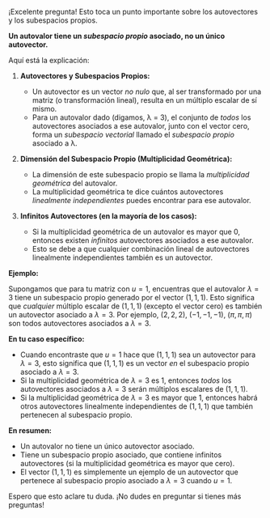 ¡Excelente pregunta! Esto toca un punto importante sobre los autovectores y los subespacios propios.

**Un autovalor tiene un *subespacio propio* asociado, no un único autovector.**

Aquí está la explicación:

1.  **Autovectores y Subespacios Propios:**

    *   Un autovector es un vector *no nulo* que, al ser transformado por una matriz (o transformación lineal), resulta en un múltiplo escalar de sí mismo.
    *   Para un autovalor dado (digamos, λ = 3), el conjunto de *todos* los autovectores asociados a ese autovalor, junto con el vector cero, forma un *subespacio vectorial* llamado el *subespacio propio* asociado a λ.

2.  **Dimensión del Subespacio Propio (Multiplicidad Geométrica):**

    *   La dimensión de este subespacio propio se llama la *multiplicidad geométrica* del autovalor.
    *   La multiplicidad geométrica te dice cuántos autovectores *linealmente independientes* puedes encontrar para ese autovalor.

3.  **Infinitos Autovectores (en la mayoría de los casos):**

    *   Si la multiplicidad geométrica de un autovalor es mayor que 0, entonces existen *infinitos* autovectores asociados a ese autovalor.
    *   Esto se debe a que cualquier combinación lineal de autovectores linealmente independientes también es un autovector.

**Ejemplo:**

Supongamos que para tu matriz con $u = 1$, encuentras que el autovalor $λ = 3$ tiene un subespacio propio generado por el vector $(1, 1, 1)$. Esto significa que *cualquier* múltiplo escalar de $(1, 1, 1)$ (excepto el vector cero) es también un autovector asociado a $λ = 3$. Por ejemplo, $(2, 2, 2)$, $(-1, -1, -1)$, $(\pi, \pi, \pi)$ son todos autovectores asociados a $λ = 3$.

**En tu caso específico:**

*   Cuando encontraste que $u = 1$ hace que $(1, 1, 1)$ sea un autovector para $λ = 3$, esto significa que $(1, 1, 1)$ es un vector *en* el subespacio propio asociado a $λ = 3$.
*   Si la multiplicidad geométrica de $λ = 3$ es 1, entonces *todos* los autovectores asociados a $λ = 3$ serán múltiplos escalares de $(1, 1, 1)$.
*   Si la multiplicidad geométrica de $λ = 3$ es mayor que 1, entonces habrá otros autovectores linealmente independientes de $(1, 1, 1)$ que también pertenecen al subespacio propio.

**En resumen:**

*   Un autovalor no tiene un único autovector asociado.
*   Tiene un subespacio propio asociado, que contiene infinitos autovectores (si la multiplicidad geométrica es mayor que cero).
*   El vector $(1, 1, 1)$ es simplemente un ejemplo de un autovector que pertenece al subespacio propio asociado a $λ = 3$ cuando $u = 1$.

Espero que esto aclare tu duda. ¡No dudes en preguntar si tienes más preguntas!